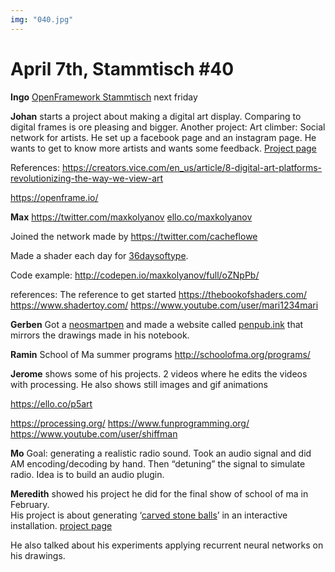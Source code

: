 ```yaml
---
img: "040.jpg"
---
```


# **April 7th, Stammtisch #40**

**Ingo**
[OpenFramework Stammtisch](https://www.meetup.com/fr-FR/openFrameworks-Berlin-Meetup/events/238249052/) next friday

**Johan**
starts a project about making a digital art display. Comparing to digital frames is ore pleasing and bigger.
Another project: Art climber: Social network for artists. He set up a facebook page and an instagram page. He wants to get to know more artists and wants some feedback. [Project page](http://www.artclimber.com/)

References:
https://creators.vice.com/en_us/article/8-digital-art-platforms-revolutionizing-the-way-we-view-art

https://openframe.io/

**Max**
https://twitter.com/maxkolyanov
[ello.co/maxkolyanov](https://t.co/JtUM21aegn)

Joined the network made by https://twitter.com/cacheflowe 

Made a shader each day for [36daysoftype](http://www.36daysoftype.com/).

Code example: http://codepen.io/maxkolyanov/full/oZNpPb/

references:
The reference to get started https://thebookofshaders.com/
https://www.shadertoy.com/
https://www.youtube.com/user/mari1234mari

**Gerben**
Got a [neosmartpen](http://www.neosmartpen.com/en/) and made a website called [penpub.ink](http://penpub.ink) that mirrors the drawings made in his notebook. 

**Ramin**
School of Ma summer programs
http://schoolofma.org/programs/

**Jerome**
shows some of his projects.
2 videos where he edits the videos with processing. He also shows still images and gif animations

https://ello.co/p5art

https://processing.org/
https://www.funprogramming.org/
https://www.youtube.com/user/shiffman


**Mo**
Goal: generating a realistic radio sound. Took an audio signal and did AM encoding/decoding by hand. Then “detuning” the signal to simulate radio. Idea is to build an audio plugin.


**Meredith**
showed his project he did for the final show of school of ma in February.  
His project is about generating ‘[carved stone balls](https://www.google.de/search?q=carved+stone+ball&tbm=isch)’ in an interactive installation.
[project page](https://merediththomas.co.uk/what-do-we-share/)

He also talked about his experiments applying recurrent neural networks on his drawings.


